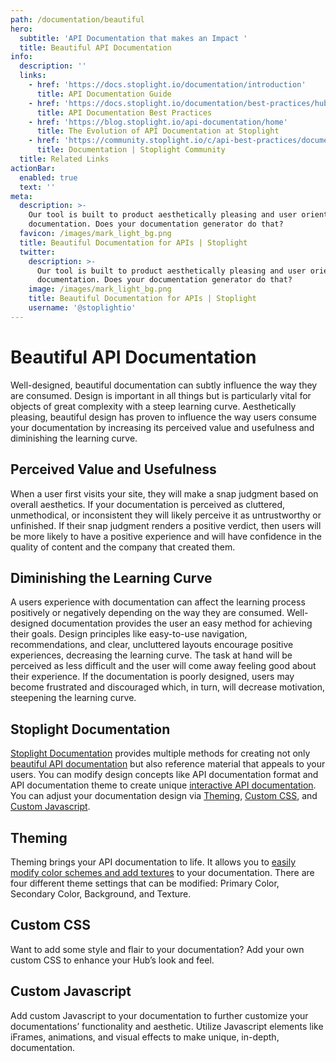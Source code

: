```yaml
---
path: /documentation/beautiful
hero:
  subtitle: 'API Documentation that makes an Impact '
  title: Beautiful API Documentation
info:
  description: ''
  links:
    - href: 'https://docs.stoplight.io/documentation/introduction'
      title: API Documentation Guide
    - href: 'https://docs.stoplight.io/documentation/best-practices/hubs'
      title: API Documentation Best Practices
    - href: 'https://blog.stoplight.io/api-documentation/home'
      title: The Evolution of API Documentation at Stoplight
    - href: 'https://community.stoplight.io/c/api-best-practices/documentation'
      title: Documentation | Stoplight Community
  title: Related Links
actionBar:
  enabled: true
  text: ''
meta:
  description: >-
    Our tool is built to product aesthetically pleasing and user oriented
    documentation. Does your documentation generator do that?
  favicon: /images/mark_light_bg.png
  title: Beautiful Documentation for APIs | Stoplight
  twitter:
    description: >-
      Our tool is built to product aesthetically pleasing and user oriented
      documentation. Does your documentation generator do that?
    image: /images/mark_light_bg.png
    title: Beautiful Documentation for APIs | Stoplight
    username: '@stoplightio'
---
```

# Beautiful API Documentation
Well-designed, beautiful documentation can subtly influence the way they are consumed. Design is important in all things but is particularly vital for objects of great complexity with a steep learning curve.  Aesthetically pleasing, beautiful design has proven to influence the way users consume your documentation by increasing its perceived value and usefulness and diminishing the learning curve. 
## Perceived Value and Usefulness 
When a user first visits your site, they will make a snap judgment based on overall aesthetics. If your documentation is perceived as cluttered, unmethodical, or inconsistent they will likely perceive it as untrustworthy or unfinished. If their snap judgment renders a positive verdict, then users will be more likely to have a positive experience and will have confidence in the quality of content and the company that created them. 
## Diminishing the Learning Curve 
A users experience with documentation can affect the learning process positively or negatively depending on the way they are consumed. Well-designed documentation provides the user an easy method for achieving their goals. Design principles like easy-to-use navigation, recommendations, and clear, uncluttered layouts encourage positive experiences, decreasing the learning curve. The task at hand will be perceived as less difficult and the user will come away feeling good about their experience. If the documentation is poorly designed, users may become frustrated and discouraged which, in turn, will decrease motivation, steepening the learning curve. 

## Stoplight Documentation 

[Stoplight Documentation](https://stoplight.io/documentation/#interactive-api-documentation) provides multiple methods for creating not only [beautiful API documentation](https://stoplight.io/documentation) but also reference material that appeals to your users. You can modify design concepts like API documentation format and API documentation theme to create unique [interactive API documentation](https://stoplight.io/documentation/#interactive-api-documentation). You can adjust your documentation design via [Theming](https://docs.stoplight.io/documentation/design/theming), [Custom CSS](https://docs.stoplight.io/documentation/design/custom-css), and [Custom Javascript](https://docs.stoplight.io/documentation/design/custom-js). 

## Theming
Theming brings your API documentation to life. It allows you to [easily modify color schemes and add textures](https://stoplight.io/documentation/#fully-customizable) to your documentation. There are four different theme settings that can be modified: Primary Color, Secondary Color, Background, and Texture.

## Custom CSS
Want to add some style and flair to your documentation? Add your own custom CSS to enhance your Hub’s look and feel. 

## Custom Javascript

Add custom Javascript to your documentation to further customize your documentations’ functionality and aesthetic. Utilize Javascript elements like iFrames, animations, and visual effects to make unique, in-depth, documentation.
